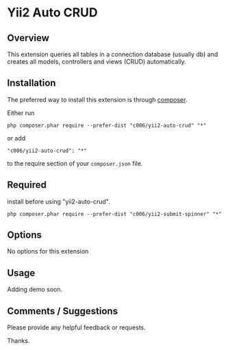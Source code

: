 Yii2 Auto CRUD
===================

Overview
---------

This extension queries all tables in a connection database (usually db) and creates all models, controllers and views (CRUD) automatically.

Installation
------------

The preferred way to install this extension is through [composer](http://getcomposer.org/download/).

Either run

```
php composer.phar require --prefer-dist "c006/yii2-auto-crud" "*"
```

or add

```
"c006/yii2-auto-crud": "*"
```

to the require section of your `composer.json` file.


Required
--------

install before using "yii2-auto-crud".

```php composer.phar require --prefer-dist "c006/yii2-submit-spinner" "*"```


Options
-------

No options for this extension



Usage
-----


Adding demo soon.




Comments / Suggestions
--------------------

Please provide any helpful feedback or requests.

Thanks.


































